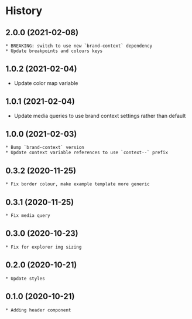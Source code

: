 # History

## 2.0.0 (2021-02-08)
    * BREAKING: switch to use new `brand-context` dependency
    * Update breakpoints and colours keys

## 1.0.2 (2021-02-04)
   * Update color map variable

## 1.0.1 (2021-02-04)
   * Update media queries to use brand context settings rather than default

## 1.0.0 (2021-02-03)
    * Bump `brand-context` version
    * Update context variable references to use `context--` prefix

## 0.3.2 (2020-11-25)
	* Fix border colour, make example template more generic

## 0.3.1 (2020-11-25)
	* Fix media query

## 0.3.0 (2020-10-23)
	* Fix for explorer img sizing

## 0.2.0 (2020-10-21)
	* Update styles

## 0.1.0 (2020-10-21)
	* Adding header component
